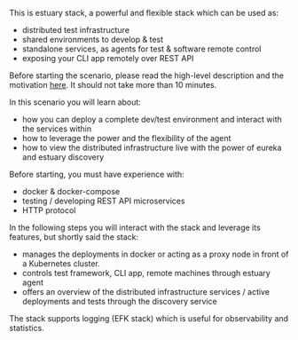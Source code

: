This is estuary stack, a powerful and flexible stack which can be used as:
- distributed test infrastructure
- shared environments to develop & test
- standalone services, as agents for test & software remote control
- exposing your CLI app remotely over REST API

Before starting the scenario, please read the high-level description and the motivation [here](https://dinuta.github.io). It should not take more than 10 minutes.  

In this scenario you will learn about:
- how you can deploy a complete dev/test environment and interact with the services within
- how to leverage the power and the flexibility of the agent
- how to view the distributed infrastructure live with the power of eureka and estuary discovery 

Before starting, you must have experience with:
- docker & docker-compose
- testing / developing REST API microservices
- HTTP protocol

In the following steps you will interact with the stack and leverage its features, but shortly said the stack:
-  manages the deployments in docker or acting as a proxy node in front of a Kubernetes cluster.
-  controls test framework, CLI app, remote machines through estuary agent
-  offers an overview of the distributed infrastructure services / active deployments and tests through the discovery service 
 
The stack supports logging (EFK stack) which is useful for observability and statistics.
